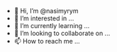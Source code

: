 - 👋 Hi, I’m @nasimyrym
- 👀 I’m interested in ...
- 🌱 I’m currently learning ...
- 💞️ I’m looking to collaborate on ...
- 📫 How to reach me ...

<!---
<script async src="https://pagead2.googlesyndication.com/pagead/js/adsbygoogle.js?client=ca-pub-6499663576115136"
     crossorigin = "مجهول"> </script>
nasimyrym / nasimyrym هو مستودع "خاص" لأنه يظهر "README.md" (هذا الملف) في ملفك الشخصي على GitHub.
You can click the Preview link to take a look at your changes.
--->
